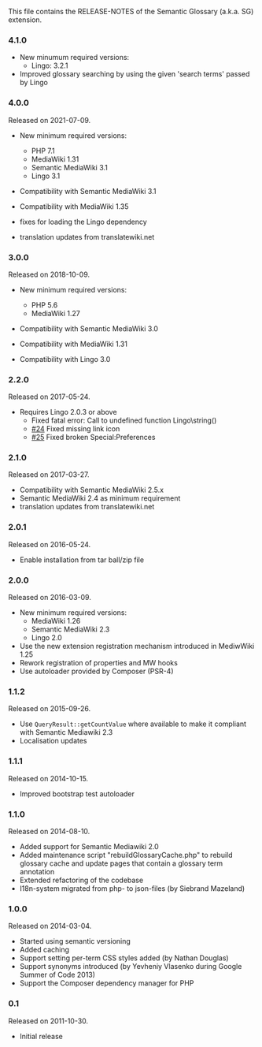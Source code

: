 This file contains the RELEASE-NOTES of the Semantic Glossary (a.k.a. SG) extension.

### 4.1.0
* New minumum required versions:
	* Lingo: 3.2.1
* Improved glossary searching by using the given 'search terms' passed by Lingo
### 4.0.0

Released on 2021-07-09.

* New minimum required versions:
	* PHP 7.1
	* MediaWiki 1.31
	* Semantic MediaWiki 3.1
	* Lingo 3.1

* Compatibility with Semantic MediaWiki 3.1
* Compatibility with MediaWiki 1.35

* fixes for loading the Lingo dependency
* translation updates from translatewiki.net

### 3.0.0

Released on 2018-10-09.

* New minimum required versions:
	* PHP 5.6
	* MediaWiki 1.27

* Compatibility with Semantic MediaWiki 3.0
* Compatibility with MediaWiki 1.31
* Compatibility with Lingo 3.0

### 2.2.0

Released on 2017-05-24.

* Requires Lingo 2.0.3 or above
	* Fixed fatal error: Call to undefined function Lingo\string()
	* [#24](https://github.com/SemanticMediaWiki/SemanticGlossary/issues/24) Fixed missing link icon
	* [#25](https://github.com/SemanticMediaWiki/SemanticGlossary/issues/25) Fixed broken Special:Preferences

### 2.1.0

Released on 2017-03-27.

* Compatibility with Semantic MediaWiki 2.5.x
* Semantic MediaWiki 2.4 as minimum requirement
* translation updates from translatewiki.net

### 2.0.1

Released on 2016-05-24.

* Enable installation from tar ball/zip file

### 2.0.0

Released on 2016-03-09.

* New minimum required versions:
	* MediaWiki 1.26
	* Semantic MediaWiki 2.3
	* Lingo 2.0
* Use the new extension registration mechanism introduced in MediwWiki 1.25
* Rework registration of properties and MW hooks
* Use autoloader provided by Composer (PSR-4)

### 1.1.2

Released on 2015-09-26.

* Use `QueryResult::getCountValue` where available to make it compliant with Semantic Mediawiki 2.3
* Localisation updates

### 1.1.1

Released on 2014-10-15.

* Improved bootstrap test autoloader

### 1.1.0

Released on 2014-08-10.

* Added support for Semantic Mediawiki 2.0
* Added maintenance script "rebuildGlossaryCache.php" to rebuild glossary cache and update pages that contain a glossary term annotation
* Extended refactoring of the codebase
* I18n-system migrated from php- to json-files (by Siebrand Mazeland)


### 1.0.0

Released on 2014-03-04.

* Started using semantic versioning
* Added caching
* Support setting per-term CSS styles added (by Nathan Douglas)
* Support synonyms introduced (by Yevheniy Vlasenko during Google Summer of Code 2013)
* Support the Composer dependency manager for PHP

### 0.1

Released on 2011-10-30.

* Initial release
